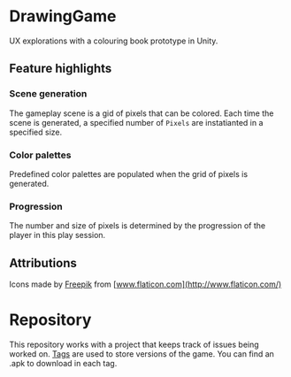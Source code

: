 # DrawingGame
UX explorations with a colouring book prototype in Unity. 

## Feature highlights
### Scene generation
The gameplay scene is a gid of pixels that can be colored. Each time the scene is generated, a specified number of `Pixels` are instatianted in a specified size.

### Color palettes
Predefined color palettes are populated when the grid of pixels is generated.

### Progression 
The number and size of pixels is determined by the progression of the player in this play session.

## Attributions
Icons made by [Freepik](https://www.flaticon.com/authors/freepik) from [www.flaticon.com](http://www.flaticon.com/)

# Repository
This repository works with a project that keeps track of issues being worked on. [Tags](https://github.com/Pixelrella/DrawingGame/tags) are used to store versions of the game. You can find an .apk to download in each tag.

